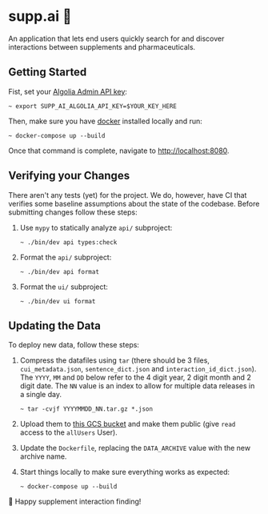 # supp.ai 💊

An application that lets end users quickly search for and discover interactions
between supplements and pharmaceuticals.

## Getting Started

Fist, set your [Algolia Admin API key](https://www.algolia.com/apps/YZ85FPO05E/api-keys/all):

```
~ export SUPP_AI_ALGOLIA_API_KEY=$YOUR_KEY_HERE
```

Then, make sure you have [docker](https://www.docker.com/products/docker-desktop)
installed locally and run:

```
~ docker-compose up --build
```

Once that command is complete, navigate to [http://localhost:8080](http://localhost:8080).

## Verifying your Changes

There aren't any tests (yet) for the project. We do, however, have CI that
verifies some baseline assumptions about the state of the codebase. Before
submitting changes follow these steps:

1. Use `mypy` to statically analyze `api/` subproject:

    ```
    ~ ./bin/dev api types:check
    ```

2. Format the `api/` subproject:

    ```
    ~ ./bin/dev api format
    ```

3. Format the `ui/` subproject:

    ```
    ~ ./bin/dev ui format
    ```

## Updating the Data

To deploy new data, follow these steps:

1. Compress the datafiles using `tar` (there should be 3 files, `cui_metadata.json`,
  `sentence_dict.json` and `interaction_id_dict.json`). The `YYYY`, `MM` and `DD`
   below refer to the 4 digit year, 2 digit month and 2 digit date. The `NN` value
   is an index to allow for multiple data releases in a single day.

    ```
    ~ tar -cvjf YYYYMMDD_NN.tar.gz *.json
    ```

2. Upload them to [this GCS bucket](https://console.cloud.google.com/storage/browser/supp-ai-data?project=ai2-reviz)
   and make them public (give `read` access to the `allUsers` User).

3. Update the `Dockerfile`, replacing the `DATA_ARCHIVE` value with the new
   archive name.

5. Start things locally to make sure everything works as expected:

    ```
    ~ docker-compose up --build
    ```

💊 Happy supplement interaction finding!
